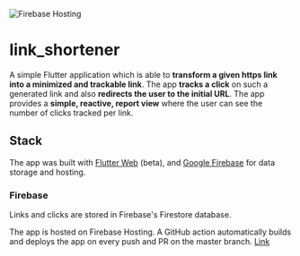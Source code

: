 ![Firebase Hosting](https://github.com/fweinaug/link_shortener/workflows/Firebase%20Hosting/badge.svg)

# link_shortener

A simple Flutter application which is able to **transform a given https link into a minimized and trackable link**.
The app **tracks a click** on such a generated link and also **redirects the user to the initial URL**.
The app provides a **simple, reactive, report view** where the user can see the number of clicks tracked per link.

## Stack

The app was built with [Flutter Web](https://flutter.dev/) (beta), and [Google Firebase](https://firebase.google.com/) 
for data storage and hosting.

### Firebase

Links and clicks are stored in Firebase's Firestore database.

The app is hosted on Firebase Hosting. A GitHub action automatically builds and deploys the app on every push and 
PR on the master branch. [Link](https://shortie-33b73.web.app/)
